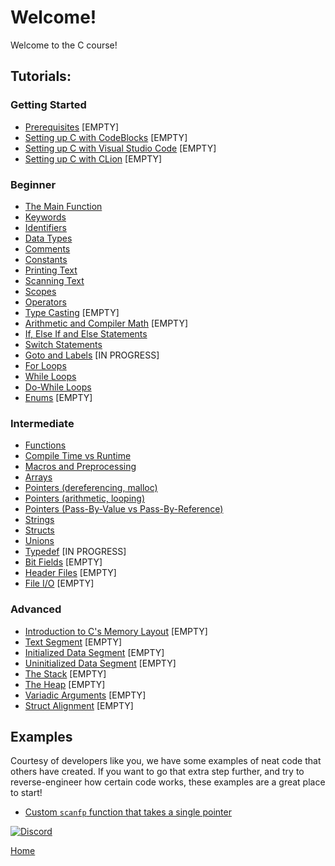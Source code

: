 # Welcome!

Welcome to the C course!

## Tutorials:

### Getting Started
- [Prerequisites]() [EMPTY]
- [Setting up C with CodeBlocks]() [EMPTY]
- [Setting up C with Visual Studio Code]() [EMPTY]
- [Setting up C with CLion]() [EMPTY]

### Beginner
- [The Main Function](tutorials/C_main_function.md)
- [Keywords](tutorials/C_keywords.md)
- [Identifiers](tutorials/C_identifiers.md)
- [Data Types](tutorials/C_data_types.md)
- [Comments](tutorials/C_comments.md)
- [Constants](tutorials/C_constants.md)
- [Printing Text](tutorials/C_printing_text.md)
- [Scanning Text](tutorials/C_scanning_text.md)
- [Scopes](tutorials/C_scopes.md)
- [Operators](tutorials/C_operators.md)
- [Type Casting]() [EMPTY]
- [Arithmetic and Compiler Math](tutorials/C_math.md) [EMPTY]
- [If, Else If and Else Statements](tutorials/C_if_elseif_else.md)
- [Switch Statements](tutorials/C_switch.md)
- [Goto and Labels]() [IN PROGRESS]
- [For Loops](tutorials/C_for_loop.md)
- [While Loops](tutorials/C_while_loop.md)
- [Do-While Loops](tutorials/C_do_while_loop.md)
- [Enums]() [EMPTY]

### Intermediate
- [Functions](tutorials/C_functions.md)
- [Compile Time vs Runtime](tutorials/C_compile_vs_run.md)
- [Macros and Preprocessing](tutorials/C_macros_and_preprocessing.md)
- [Arrays](tutorials/C_arrays.md)
- [Pointers (dereferencing, malloc)](tutorials/C_pointers_part1.md)
- [Pointers (arithmetic, looping)](tutorials/C_pointers_part2.md)
- [Pointers (Pass-By-Value vs Pass-By-Reference)](tutorials/C_pointers_part3.md)
- [Strings](tutorials/C_strings.md)
- [Structs](tutorials/C_structs.md)
- [Unions](tutorials/C_unions.md)
- [Typedef]() [IN PROGRESS]
- [Bit Fields]() [EMPTY]
- [Header Files]() [EMPTY]
- [File I/O](tutorials/C_files.md) [EMPTY]

### Advanced
- [Introduction to C's Memory Layout]() [EMPTY]
- [Text Segment]() [EMPTY]
- [Initialized Data Segment]() [EMPTY]
- [Uninitialized Data Segment]() [EMPTY]
- [The Stack]() [EMPTY]
- [The Heap]() [EMPTY]
- [Variadic Arguments]() [EMPTY]
- [Struct Alignment]() [EMPTY]


## Examples
Courtesy of developers like you, we have some examples of neat code that others have created. If you want to go that extra step further, and try to reverse-engineer how certain code works, these examples are a great place to start!

- [Custom ``scanfp`` function that takes a single pointer](examples/ex1.md)

[![Discord](https://img.shields.io/discord/609993365832073217?color=7289da&label=discord)](https://discord.gg/Sw3npy4)

[Home](https://bvanseg.github.io)